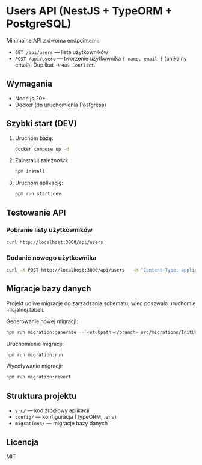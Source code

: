# Users API (NestJS + TypeORM + PostgreSQL)

Minimalne API z dwoma endpointami:
- `GET /api/users` — lista użytkowników
- `POST /api/users` — tworzenie użytkownika `{ name, email }` (unikalny email). Duplikat -> `409 Conflict`.

## Wymagania
- Node.js 20+
- Docker (do uruchomienia Postgresa)

## Szybki start (DEV)
1. Uruchom bazę:
   ```bash
   docker compose up -d
   ```
2. Zainstaluj zależności:
   ```bash
   npm install
   ```
3. Uruchom aplikację:
   ```bash
   npm run start:dev
   ```

## Testowanie API

### Pobranie listy użytkowników
```bash
curl http://localhost:3000/api/users
```

### Dodanie nowego użytkownika
```bash
curl -X POST http://localhost:3000/api/users   -H "Content-Type: application/json"   -d '{"name":"Jan Kowalski", "email":"jan@example.com"}'
```

## Migracje bazy danych

Projekt uqlive migracje do zarzadzania schematu, wiec poszwala uruchomie inicjalnej tabeli.

Generowanie nowej migracji:
```bash
npm run migration:generate --`<stubpath></branch> src/migrations/InitUsersTable
```

Uruchomienie migracji:
```bash
npm run migration:run
```

Wycofywanie migracji:
```bash
npm run migration:revert
```

## Struktura projektu
- `src/` — kod źródłowy aplikacji
- `config/` — konfiguracja (TypeORM, .env)
- `migrations/` — migracje bazy danych

## Licencja
MIT
